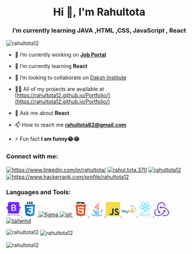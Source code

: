 <h1 align="center">Hi 👋, I'm Rahultota</h1>
<h3 align="center">I’m currently learning JAVA ,HTML ,CSS, JavaScript , React</h3>

<p align="left"> <img src="https://komarev.com/ghpvc/?username=rahultota12&label=Profile%20views&color=0e75b6&style=flat" alt="rahultota12" /> </p>

- 🔭 I’m currently working on **[Job Portal](https://job-portal-five-flax.vercel.app)**

- 🌱 I’m currently learning **React**

- 👯 I’m looking to collaborate on [Daksh Institute](https://diit-academy.aisense.co.in/)

- 👨‍💻 All of my projects are available at [https://rahultota12.github.io/Portfolio/](https://rahultota12.github.io/Portfolio/)

- 💬 Ask me about **React**

- 📫 How to reach me **rahultota82@gmail.com**

- ⚡ Fun fact **I am funny😂😂**

<h3 align="left">Connect with me:</h3>
<p align="left">
<a href="https://linkedin.com/in/https://www.linkedin.com/in/rahultota/" target="blank"><img align="center" src="https://raw.githubusercontent.com/rahuldkjain/github-profile-readme-generator/master/src/images/icons/Social/linked-in-alt.svg" alt="https://www.linkedin.com/in/rahultota/" height="30" width="40" /></a>
<a href="https://fb.com/rahul.tota.370" target="blank"><img align="center" src="https://raw.githubusercontent.com/rahuldkjain/github-profile-readme-generator/master/src/images/icons/Social/facebook.svg" alt="rahul.tota.370" height="30" width="40" /></a>
<a href="https://instagram.com/rahultota12" target="blank"><img align="center" src="https://raw.githubusercontent.com/rahuldkjain/github-profile-readme-generator/master/src/images/icons/Social/instagram.svg" alt="rahultota12" height="30" width="40" /></a>
<a href="https://www.hackerrank.com/https://www.hackerrank.com/profile/rahultota12" target="blank"><img align="center" src="https://raw.githubusercontent.com/rahuldkjain/github-profile-readme-generator/master/src/images/icons/Social/hackerrank.svg" alt="https://www.hackerrank.com/profile/rahultota12" height="30" width="40" /></a>
</p>

<h3 align="left">Languages and Tools:</h3>
<p align="left"> <a href="https://getbootstrap.com" target="_blank" rel="noreferrer"> <img src="https://raw.githubusercontent.com/devicons/devicon/master/icons/bootstrap/bootstrap-plain-wordmark.svg" alt="bootstrap" width="40" height="40"/> </a> <a href="https://www.w3schools.com/css/" target="_blank" rel="noreferrer"> <img src="https://raw.githubusercontent.com/devicons/devicon/master/icons/css3/css3-original-wordmark.svg" alt="css3" width="40" height="40"/> </a> <a href="https://www.figma.com/" target="_blank" rel="noreferrer"> <img src="https://www.vectorlogo.zone/logos/figma/figma-icon.svg" alt="figma" width="40" height="40"/> </a> <a href="https://git-scm.com/" target="_blank" rel="noreferrer"> <img src="https://www.vectorlogo.zone/logos/git-scm/git-scm-icon.svg" alt="git" width="40" height="40"/> </a> <a href="https://www.w3.org/html/" target="_blank" rel="noreferrer"> <img src="https://raw.githubusercontent.com/devicons/devicon/master/icons/html5/html5-original-wordmark.svg" alt="html5" width="40" height="40"/> </a> <a href="https://www.java.com" target="_blank" rel="noreferrer"> <img src="https://raw.githubusercontent.com/devicons/devicon/master/icons/java/java-original.svg" alt="java" width="40" height="40"/> </a> <a href="https://developer.mozilla.org/en-US/docs/Web/JavaScript" target="_blank" rel="noreferrer"> <img src="https://raw.githubusercontent.com/devicons/devicon/master/icons/javascript/javascript-original.svg" alt="javascript" width="40" height="40"/> </a> <a href="https://www.mysql.com/" target="_blank" rel="noreferrer"> <img src="https://raw.githubusercontent.com/devicons/devicon/master/icons/mysql/mysql-original-wordmark.svg" alt="mysql" width="40" height="40"/> </a> <a href="https://reactjs.org/" target="_blank" rel="noreferrer"> <img src="https://raw.githubusercontent.com/devicons/devicon/master/icons/react/react-original-wordmark.svg" alt="react" width="40" height="40"/> </a> <a href="https://redux.js.org" target="_blank" rel="noreferrer"> <img src="https://raw.githubusercontent.com/devicons/devicon/master/icons/redux/redux-original.svg" alt="redux" width="40" height="40"/> </a> <a href="https://tailwindcss.com/" target="_blank" rel="noreferrer"> <img src="https://www.vectorlogo.zone/logos/tailwindcss/tailwindcss-icon.svg" alt="tailwind" width="40" height="40"/> </a> </p>

<p><img align="left" src="https://github-readme-stats.vercel.app/api/top-langs?username=rahultota12&show_icons=true&locale=en&layout=compact" alt="rahultota12" /></p>

<p>&nbsp;<img align="center" src="https://github-readme-stats.vercel.app/api?username=rahultota12&show_icons=true&locale=en" alt="rahultota12" /></p>

<p><img align="center" src="https://github-readme-streak-stats.herokuapp.com/?user=rahultota12&" alt="rahultota12" /></p>

